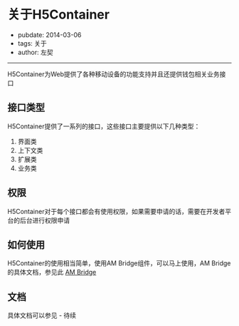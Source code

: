# 关于H5Container
- pubdate: 2014-03-06
- tags: 关于
- author: 左契

--------

H5Container为Web提供了各种移动设备的功能支持并且还提供钱包相关业务接口

## 接口类型
H5Container提供了一系列的接口，这些接口主要提供以下几种类型：

1. 界面类
2. 上下文类
3. 扩展类
4. 业务类

## 权限
H5Container对于每个接口都会有使用权限，如果需要申请的话，需要在开发者平台的后台进行权限申请

## 如何使用
H5Container的使用相当简单，使用AM Bridge组件，可以马上使用，AM Bridge的具体文档，参见此 [AM Bridge](ab-doc.html)

## 文档
具体文档可以参见 - 待续